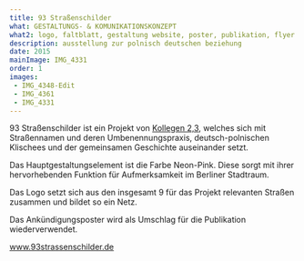 ```yaml
---
title: 93 Straßenschilder
what: GESTALTUNGS- & KOMUNIKATIONSKONZEPT
what2: logo, faltblatt, gestaltung website, poster, publikation, flyer
description: ausstellung zur polnisch deutschen beziehung
date: 2015
mainImage: IMG_4331
order: 1
images:
 - IMG_4348-Edit
 - IMG_4361
 - IMG_4331
---
```


93 Straßenschilder ist ein Projekt von [Kollegen 2,3](http://kollegenzweikommadrei.de), welches sich mit Straßennamen und deren Umbenennungspraxis, deutsch-polnischen Klischees und der gemeinsamen Geschichte auseinander setzt.

Das Hauptgestaltungselement ist die Farbe Neon-Pink. Diese sorgt mit ihrer hervorhebenden Funktion für Aufmerksamkeit im Berliner Stadtraum.

Das Logo setzt sich aus den insgesamt 9 für das Projekt relevanten Straßen zusammen und bildet so ein Netz.

Das Ankündigungsposter wird als Umschlag für die Publikation wiederverwendet.

www.93strassenschilder.de
